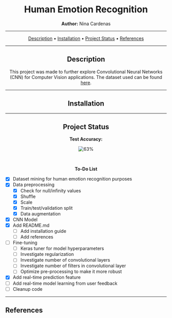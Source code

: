 <div align="center">

# Human Emotion Recognition 


<b>Author:</b> Nina Cardenas

---

[Description](#description) •
[Installation](#installation) •
[Project Status](#project-status) •
[References](#references)

---

## Description

This project was made to further explore Convolutional Neural Networks (CNN) for Computer Vision applications. 
The dataset used can be found [here](https://www.kaggle.com/datasets/deadskull7/fer2013). 

---

## Installation

---



## Project Status

<b> Test Accuracy: </b> 

![63%](https://progress-bar.dev/63)

<br>

<b> To-Do List </b>

</div>


- [x] Dataset mining for human emotion recognition purposes
- [x] Data preprocessing
  - [x] Check for null/infinity values
  - [x] Shuffle
  - [x] Scale
  - [x] Train/test/validation split
  - [x] Data augmentation
- [x] CNN Model
- [x] Add README.md
  - [ ] Add installation guide
  - [ ] Add references
- [ ] Fine-tuning
  - [ ] Keras tuner for model hyperparameters
  - [ ] Investigate regularization
  - [ ] Investigate number of convolutional layers
  - [ ] Investigate number of filters in convolutional layer
  - [ ] Optimize pre-processing to make it more robust
- [x] Add real-time prediction feature
- [ ] Add real-time model learning from user feedback
- [ ] Cleanup code

---

## References






